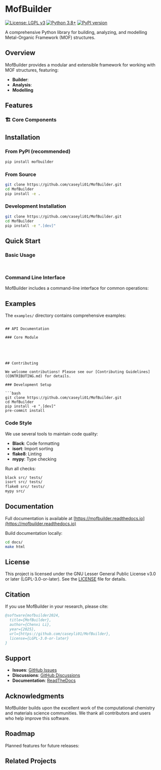 # MofBuilder

[![License: LGPL v3](https://img.shields.io/badge/License-LGPL%20v3-blue.svg)](https://www.gnu.org/licenses/lgpl-3.0)
[![Python 3.8+](https://img.shields.io/badge/python-3.8+-blue.svg)](https://www.python.org/downloads/)
[![PyPI version](https://badge.fury.io/py/mofbuilder.svg)](https://badge.fury.io/py/mofbuilder)

A comprehensive Python library for building, analyzing, and modelling Metal-Organic Framework (MOF) structures.

## Overview

MofBuilder provides a modular and extensible framework for working with MOF structures, featuring:

- **Builder**: 
- **Analysis**:
- **Modelling** 

## Features

### 🏗️ Core Components


## Installation

### From PyPI (recommended)

```bash
pip install mofbuilder
```

### From Source

```bash
git clone https://github.com/caseyli01/MofBuilder.git
cd MofBuilder
pip install -e .
```

### Development Installation

```bash
git clone https://github.com/caseyli01/MofBuilder.git
cd MofBuilder
pip install -e ".[dev]"
```


## Quick Start

### Basic Usage

```python
```

```python
```

### Command Line Interface

MofBuilder includes a command-line interface for common operations:



## Examples

The `examples/` directory contains comprehensive examples:

```

## API Documentation

### Core Module





## Contributing

We welcome contributions! Please see our [Contributing Guidelines](CONTRIBUTING.md) for details.

### Development Setup

```bash
git clone https://github.com/caseyli01/MofBuilder.git
cd MofBuilder
pip install -e ".[dev]"
pre-commit install
```

### Code Style

We use several tools to maintain code quality:

- **Black**: Code formatting
- **isort**: Import sorting
- **flake8**: Linting
- **mypy**: Type checking

Run all checks:

```bash
black src/ tests/
isort src/ tests/
flake8 src/ tests/
mypy src/
```

## Documentation

Full documentation is available at [https://mofbuilder.readthedocs.io](https://mofbuilder.readthedocs.io)

Build documentation locally:

```bash
cd docs/
make html
```

## License

This project is licensed under the GNU Lesser General Public License v3.0 or later (LGPL-3.0-or-later). See the [LICENSE](LICENSE) file for details.

## Citation

If you use MofBuilder in your research, please cite:

```bibtex
@software{mofbuilder2024,
  title={MofBuilder},
  author={Chenxi Li},
  year={2025},
  url={https://github.com/caseyli01/MofBuilder},
  license={LGPL-3.0-or-later}
}
```

## Support

- **Issues**: [GitHub Issues](https://github.com/caseyli01/MofBuilder/issues)
- **Discussions**: [GitHub Discussions](https://github.com/caseyli01/MofBuilder/discussions)
- **Documentation**: [ReadTheDocs](https://mofbuilder.readthedocs.io)

## Acknowledgments

MofBuilder builds upon the excellent work of the computational chemistry and materials science communities. We thank all contributors and users who help improve this software.

## Roadmap

Planned features for future releases:



## Related Projects

